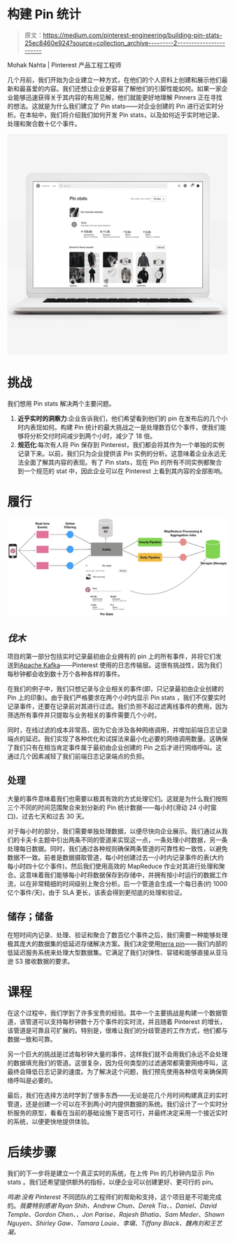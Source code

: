 # 构建 Pin 统计

> 原文：<https://medium.com/pinterest-engineering/building-pin-stats-25ec8460e924?source=collection_archive---------2----------------------->

Mohak Nahta | Pinterest 产品工程工程师

几个月前，我们开始为企业建立一种方式，在他们的个人资料上创建和展示他们最新和最喜爱的内容。我们还想让企业更容易了解他们的引脚性能如何。如果一家企业能够迅速获得关于其内容的有用见解，他们就能更好地理解 Pinners 正在寻找的想法。这就是为什么我们建立了 Pin stats——对企业创建的 Pin 进行近实时分析。在本帖中，我们将介绍我们如何开发 Pin stats，以及如何近乎实时地记录、处理和聚合数十亿个事件。

![](img/006769fe13d3b18567850fd8ebe3f076.png)

# 挑战

我们想用 Pin stats 解决两个主要问题。

1.  **近乎实时的洞察力**:企业告诉我们，他们希望看到他们的 pin 在发布后的几个小时内表现如何。构建 Pin 统计的最大挑战之一是处理数百亿个事件，使我们能够将分析交付时间减少到两个小时，减少了 18 倍。
2.  **规范化**:每次有人将 Pin 保存到 Pinterest，我们都会将其作为一个单独的实例记录下来。以前，我们只为企业提供该 Pin 实例的分析。这意味着企业永远无法全面了解其内容的表现。有了 Pin stats，现在 Pin 的所有不同实例都聚合到一个规范的 stat 中，因此企业可以在 Pinterest 上看到其内容的全部影响。

# 履行

![](img/2eb21ff322989af7ef3d56b5ff22676f.png)

## *伐木*

项目的第一部分包括实时记录最初由企业拥有的 pin 上的所有事件，并将它们发送到[Apache Kafka](https://kafka.apache.org/)——Pinterest 使用的日志传输层。这很有挑战性，因为我们每秒钟都会收到数十万个各种各样的事件。

在我们的例子中，我们只想记录与企业相关的事件(即，只记录最初由企业创建的 Pin 上的印象)。由于我们严格要求在两个小时内显示 Pin stats ，我们不仅要实时记录事件，还要在记录前对其进行过滤。我们负担不起过滤离线事件的费用，因为筛选所有事件并只提取与业务相关的事件需要几个小时。

同时，在线过滤的成本非常高，因为它会涉及各种网络调用，并增加前端日志记录端点的延迟。我们实现了各种优化和试探法来最小化必要的网络调用数量。这确保了我们只有在相当肯定事件属于最初由企业创建的 Pin 之后才进行网络呼叫。这通过几个因素减轻了我们前端日志记录端点的负担。

## 处理

大量的事件意味着我们也需要以极其有效的方式处理它们。这就是为什么我们按照三个不同的时间范围聚合来划分新的 Pin 统计数据——每小时(滑动 24 小时窗口)、过去七天和过去 30 天。

对于每小时的部分，我们需要单独处理数据，以便尽快向企业展示。我们通过从我们的卡夫卡主题中引出两条不同的管道来实现这一点，一条处理小时数据，另一条处理每日数据。同时，我们通过各种规则确保两条管道的可靠性和一致性，以避免数据不一致。前者是数据摄取管道，每小时创建过去一小时内记录事件的表(大约每小时四十亿个事件)，然后我们使用高效的 MapReduce 作业对其进行处理和聚合。这意味着我们能够每小时将数据保存到存储中，并拥有按小时运行的数据工作流，以在非常精细的时间级别上聚合分析。后一个管道会生成一个每日表(约 1000 亿个事件/天)，由于 SLA 更长，该表会得到更彻底的处理和验证。

## 储存；储备

在短时间内记录、处理、验证和聚合了数百亿个事件之后，我们需要一种能够处理极其庞大的数据集的低延迟存储解决方案。我们决定使用[terra pin](/@Pinterest_Engineering/open-sourcing-terrapin-a-serving-system-for-batch-generated-data-7aa2f38c4472)——我们内部的低延迟服务系统来处理大型数据集。它满足了我们对弹性、容错和能够直接从亚马逊 S3 接收数据的要求。

# 课程

在这个过程中，我们学到了许多宝贵的经验。其中一个主要挑战是构建一个数据管道，该管道可以支持每秒钟数十万个事件的实时流，并且随着 Pinterest 的增长，该管道是可靠且可扩展的。特别是，很难让我们的分歧管道的工作方式，他们都与数据一致和可靠。

另一个巨大的挑战是过滤每秒钟大量的事件，这样我们就不会用我们永远不会处理的数据填充我们的管道。这很复杂，因为任何类型的过滤通常都需要网络呼叫，这最终会降低日志记录的速度。为了解决这个问题，我们预先使用各种信号来确保网络呼叫是必要的。

最后，我们在选择方法时学到了很多东西——无论是花几个月时间构建真正的实时管道，还是创建一个可以在不到两小时内提供数据的系统。我们设计了一个实时分析服务的原型，看看在当前的基础设施下是否可行，并最终决定采用一个接近实时的系统，以便更快地提供体验。

# 后续步骤

我们的下一步将是建立一个真正实时的系统，在上传 Pin 的几秒钟内显示 Pin stats 。我们还希望提供额外的指标，以便企业可以创建更好、更可行的 pin。

*鸣谢:没有 Pinterest* 不同团队的工程师们的帮助和支持，这个项目是不可能完成的。*我要特别感谢 Ryan Shih、Andrew Chun、Derek Tia、、Daniel、David Temple、Gordon Chen、、Jon Parise、Rajesh Bhatia、Sam Meder、Shawn Nguyen、Shirley Gaw、Tamara Louie、李瑱、Tiffany Black、魏冉刘和王艺凝。*
